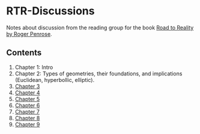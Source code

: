 # RTR-Discussions

Notes about discussion from the reading group for the book [Road to Reality by Roger Penrose](https://en.wikipedia.org/wiki/The_Road_to_Reality).

## Contents

1. Chapter 1: Intro
2. Chapter 2: Types of geometries, their foundations, and implications (Euclidean, hyperbollic, elliptic).
3. [Chapter 3](20210131.md)
4. [Chapter 4](20210206.md)
5. [Chapter 5](20210214.md)
6. [Chapter 6](20210221.md)
7. [Chapter 7](20210228.md)
8. [Chapter 8](20210321.md)
9. [Chapter 9](20210627.md)
